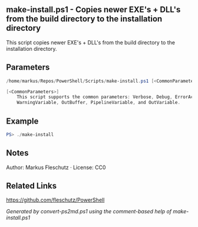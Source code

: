 ## make-install.ps1 - Copies newer EXE's + DLL's from the build directory to the installation directory

This script copies newer EXE's + DLL's from the build directory to the installation directory.

## Parameters
```powershell
/home/markus/Repos/PowerShell/Scripts/make-install.ps1 [<CommonParameters>]

[<CommonParameters>]
    This script supports the common parameters: Verbose, Debug, ErrorAction, ErrorVariable, WarningAction, 
    WarningVariable, OutBuffer, PipelineVariable, and OutVariable.
```

## Example
```powershell
PS> ./make-install

```

## Notes
Author: Markus Fleschutz · License: CC0

## Related Links
https://github.com/fleschutz/PowerShell

*Generated by convert-ps2md.ps1 using the comment-based help of make-install.ps1*
